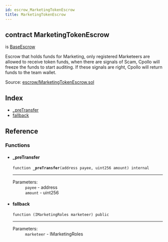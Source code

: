 ```yaml
---
id: escrow_MarketingTokenEscrow
title: MarketingTokenEscrow
---
```


<div class="contract-doc"><div class="contract"><h2 class="contract-header"><span class="contract-kind">contract</span> MarketingTokenEscrow</h2><p class="base-contracts"><span>is</span> <a href="escrow_BaseEscrow.html">BaseEscrow</a></p><p class="description">Escrow that holds funds for Marketing, only registered Marketeers are allowed to receive token funds, when there are signals of Scam, Cpollo will freeze the funds to start auditing. If these signals are right, Cpollo will return funds to the team wallet.</p><div class="source">Source: <a href="https://github.com/Cpollo/Ethereum/blob/v0.0.1/contracts/escrow/MarketingTokenEscrow.sol" target="_blank">escrow/MarketingTokenEscrow.sol</a></div></div><div class="index"><h2>Index</h2><ul><li><a href="escrow_MarketingTokenEscrow.html#_preTransfer">_preTransfer</a></li><li><a href="escrow_MarketingTokenEscrow.html#">fallback</a></li></ul></div><div class="reference"><h2>Reference</h2><div class="functions"><h3>Functions</h3><ul><li><div class="item function"><span id="_preTransfer" class="anchor-marker"></span><h4 class="name">_preTransfer</h4><div class="body"><code class="signature">function <strong>_preTransfer</strong><span>(address payee, uint256 amount) </span><span>internal </span></code><hr/><dl><dt><span class="label-parameters">Parameters:</span></dt><dd><div><code>payee</code> - address</div><div><code>amount</code> - uint256</div></dd></dl></div></div></li><li><div class="item function"><span id="fallback" class="anchor-marker"></span><h4 class="name">fallback</h4><div class="body"><code class="signature">function <strong></strong><span>(IMarketingRoles marketeer) </span><span>public </span></code><hr/><dl><dt><span class="label-parameters">Parameters:</span></dt><dd><div><code>marketeer</code> - IMarketingRoles</div></dd></dl></div></div></li></ul></div></div></div>
